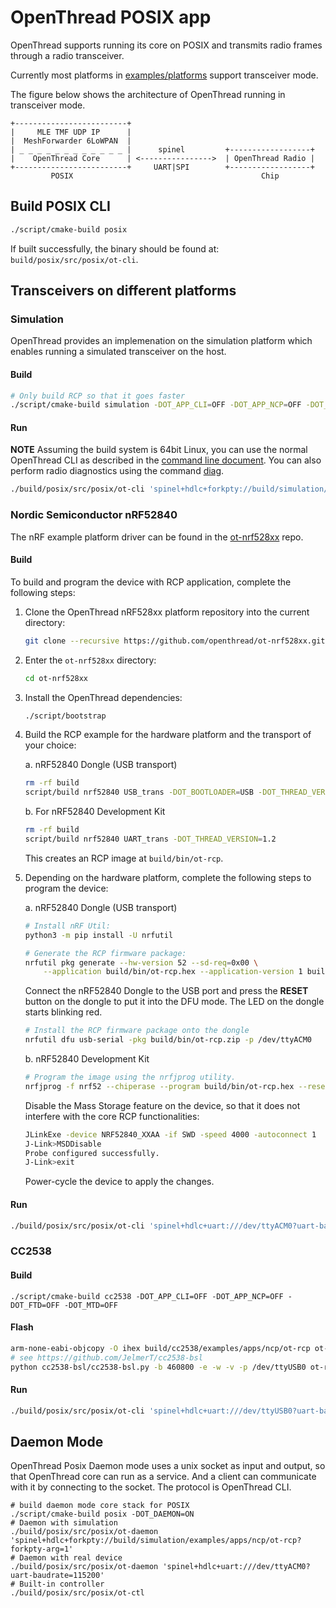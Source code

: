 # OpenThread POSIX app

OpenThread supports running its core on POSIX and transmits radio frames through a radio transceiver.

Currently most platforms in [examples/platforms](../../examples/platforms) support transceiver mode.

The figure below shows the architecture of OpenThread running in transceiver mode.

```
+-------------------------+
|     MLE TMF UDP IP      |
|  MeshForwarder 6LoWPAN  |
| _ _ _ _ _ _ _ _ _ _ _ _ |      spinel         +------------------+
|    OpenThread Core      | <---------------->  | OpenThread Radio |
+-------------------------+     UART|SPI        +------------------+
         POSIX                                          Chip
```

## Build POSIX CLI

```sh
./script/cmake-build posix
```

If built successfully, the binary should be found at: `build/posix/src/posix/ot-cli`.

## Transceivers on different platforms

### Simulation

OpenThread provides an implemenation on the simulation platform which enables running a simulated transceiver on the host.

#### Build

```sh
# Only build RCP so that it goes faster
./script/cmake-build simulation -DOT_APP_CLI=OFF -DOT_APP_NCP=OFF -DOT_FTD=OFF -DOT_MTD=OFF
```

#### Run

**NOTE** Assuming the build system is 64bit Linux, you can use the normal OpenThread CLI as described in the [command line document](../../src/cli/README.md). You can also perform radio diagnostics using the command [diag](../../src/core/diags/README.md).

```sh
./build/posix/src/posix/ot-cli 'spinel+hdlc+forkpty://build/simulation/examples/apps/ncp/ot-rcp?forkpty-arg=1'
```

### Nordic Semiconductor nRF52840

The nRF example platform driver can be found in the [ot-nrf528xx](https://github.com/openthread/ot-nrf528xx) repo.

#### Build

To build and program the device with RCP application, complete the following steps:

1. Clone the OpenThread nRF528xx platform repository into the current directory:

    ```sh
    git clone --recursive https://github.com/openthread/ot-nrf528xx.git
    ```

2. Enter the `ot-nrf528xx` directory:

    ```sh
    cd ot-nrf528xx
    ```

3. Install the OpenThread dependencies:

    ```sh
    ./script/bootstrap
    ```

4. Build the RCP example for the hardware platform and the transport of your choice:

    a. nRF52840 Dongle (USB transport)

    ```sh
    rm -rf build
    script/build nrf52840 USB_trans -DOT_BOOTLOADER=USB -DOT_THREAD_VERSION=1.2
    ```

    b. For nRF52840 Development Kit

    ```sh
    rm -rf build
    script/build nrf52840 UART_trans -DOT_THREAD_VERSION=1.2
    ```

    This creates an RCP image at `build/bin/ot-rcp`.

5. Depending on the hardware platform, complete the following steps to program the device:

    a. nRF52840 Dongle (USB transport)

    ```sh
    # Install nRF Util:
    python3 -m pip install -U nrfutil

    # Generate the RCP firmware package:
    nrfutil pkg generate --hw-version 52 --sd-req=0x00 \
        --application build/bin/ot-rcp.hex --application-version 1 build/bin/ot-rcp.zip
    ```
        
    Connect the nRF52840 Dongle to the USB port and press the **RESET** button on the dongle to put it into the DFU mode. The LED on the dongle starts blinking red.

    ```sh
    # Install the RCP firmware package onto the dongle
    nrfutil dfu usb-serial -pkg build/bin/ot-rcp.zip -p /dev/ttyACM0
    ```

    b. nRF52840 Development Kit

    ```sh
    # Program the image using the nrfjprog utility.
    nrfjprog -f nrf52 --chiperase --program build/bin/ot-rcp.hex --reset
    ```

    Disable the Mass Storage feature on the device, so that it does not interfere with the core RCP functionalities:

    ```sh
    JLinkExe -device NRF52840_XXAA -if SWD -speed 4000 -autoconnect 1
    J-Link>MSDDisable
    Probe configured successfully.
    J-Link>exit
    ```
    
    Power-cycle the device to apply the changes.

#### Run

```sh
./build/posix/src/posix/ot-cli 'spinel+hdlc+uart:///dev/ttyACM0?uart-baudrate=115200'
```

### CC2538

#### Build

```
./script/cmake-build cc2538 -DOT_APP_CLI=OFF -DOT_APP_NCP=OFF -DOT_FTD=OFF -DOT_MTD=OFF
```

#### Flash

```sh
arm-none-eabi-objcopy -O ihex build/cc2538/examples/apps/ncp/ot-rcp ot-rcp.bin
# see https://github.com/JelmerT/cc2538-bsl
python cc2538-bsl/cc2538-bsl.py -b 460800 -e -w -v -p /dev/ttyUSB0 ot-rcp.bin
```

#### Run

```sh
./build/posix/src/posix/ot-cli 'spinel+hdlc+uart:///dev/ttyUSB0?uart-baudrate=115200'
```

## Daemon Mode

OpenThread Posix Daemon mode uses a unix socket as input and output, so that OpenThread core can run as a service. And a client can communicate with it by connecting to the socket. The protocol is OpenThread CLI.

```
# build daemon mode core stack for POSIX
./script/cmake-build posix -DOT_DAEMON=ON
# Daemon with simulation
./build/posix/src/posix/ot-daemon 'spinel+hdlc+forkpty://build/simulation/examples/apps/ncp/ot-rcp?forkpty-arg=1'
# Daemon with real device
./build/posix/src/posix/ot-daemon 'spinel+hdlc+uart:///dev/ttyACM0?uart-baudrate=115200'
# Built-in controller
./build/posix/src/posix/ot-ctl
```
